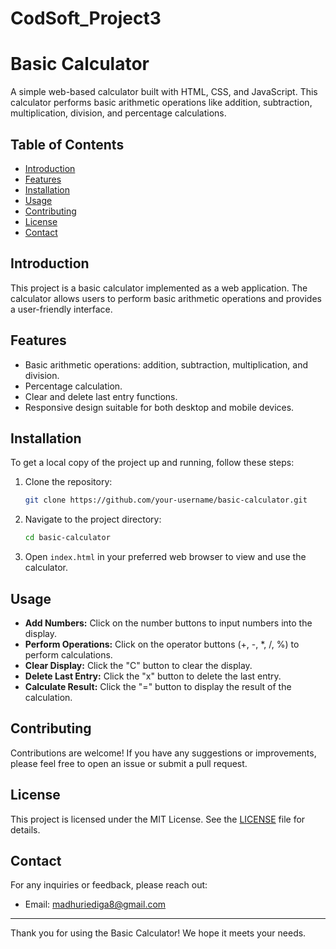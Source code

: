 # CodSoft_Project3
# Basic Calculator

A simple web-based calculator built with HTML, CSS, and JavaScript. This calculator performs basic arithmetic operations like addition, subtraction, multiplication, division, and percentage calculations.

## Table of Contents

- [Introduction](#introduction)
- [Features](#features)
- [Installation](#installation)
- [Usage](#usage)
- [Contributing](#contributing)
- [License](#license)
- [Contact](#contact)

## Introduction

This project is a basic calculator implemented as a web application. The calculator allows users to perform basic arithmetic operations and provides a user-friendly interface.

## Features

- Basic arithmetic operations: addition, subtraction, multiplication, and division.
- Percentage calculation.
- Clear and delete last entry functions.
- Responsive design suitable for both desktop and mobile devices.

## Installation

To get a local copy of the project up and running, follow these steps:

1. Clone the repository:
    ```bash
    git clone https://github.com/your-username/basic-calculator.git
    ```

2. Navigate to the project directory:
    ```bash
    cd basic-calculator
    ```

3. Open `index.html` in your preferred web browser to view and use the calculator.

## Usage

- **Add Numbers:** Click on the number buttons to input numbers into the display.
- **Perform Operations:** Click on the operator buttons (+, -, *, /, %) to perform calculations.
- **Clear Display:** Click the "C" button to clear the display.
- **Delete Last Entry:** Click the "x" button to delete the last entry.
- **Calculate Result:** Click the "=" button to display the result of the calculation.

## Contributing

Contributions are welcome! If you have any suggestions or improvements, please feel free to open an issue or submit a pull request.

## License

This project is licensed under the MIT License. See the [LICENSE](LICENSE) file for details.

## Contact

For any inquiries or feedback, please reach out:

- Email: madhuriediga8@gmail.com


---

Thank you for using the Basic Calculator! We hope it meets your needs.
